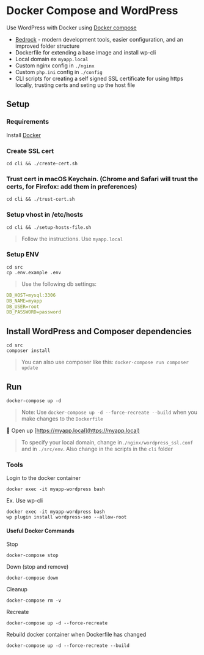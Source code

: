 
# Docker Compose and WordPress

Use WordPress with Docker using [Docker compose](https://docs.docker.com/compose/)

+ [Bedrock](https://roots.io/bedrock/) - modern development tools, easier configuration, and an improved folder structure
+ Dockerfile for extending a base image and install wp-cli
+ Local domain ex `myapp.local`
+ Custom nginx config in `./nginx`
+ Custom `php.ini` config in `./config`
+ CLI scripts for creating a self signed SSL certificate for using https locally, trusting certs and seting up the host file

## Setup

### Requirements

Install [Docker](https://www.docker.com/get-started)

### Create SSL cert

```shell
cd cli && ./create-cert.sh
```

### Trust cert in macOS Keychain. (Chrome and Safari will trust the certs, for Firefox: add them in preferences)

```shell
cd cli && ./trust-cert.sh
```

### Setup vhost in /etc/hosts

```shell
cd cli && ./setup-hosts-file.sh
```
> Follow the instructions. Use `myapp.local`

### Setup ENV

```shell
cd src
cp .env.example .env
```

> Use the following db settings:

```yml
DB_HOST=mysql:3306
DB_NAME=myapp
DB_USER=root
DB_PASSWORD=password
```

## Install WordPress and Composer dependencies

```shell
cd src
composer install
```

> You can also use composer like this: `docker-compose run composer update`

## Run

```shell
docker-compose up -d
```

> Note: Use `docker-compose up -d --force-recreate --build` when you make changes to the `Dockerfile`

🚀 Open up [https://myapp.local](https://myapp.local)

> To specify your local domain, change in`./nginx/wordpress_ssl.conf` and in `./src/env`. Also change in the scripts in the `cli` folder

### Tools

Login to the docker container

```shell
docker exec -it myapp-wordpress bash
```

Ex. Use wp-cli

```
docker exec -it myapp-wordpress bash
wp plugin install wordpress-seo --allow-root
```

#### Useful Docker Commands

Stop

```shell
docker-compose stop
```

Down (stop and remove)

```shell
docker-compose down
```

Cleanup

```shell
docker-compose rm -v
```

Recreate

```shell
docker-compose up -d --force-recreate
```

Rebuild docker container when Dockerfile has changed

```shell
docker-compose up -d --force-recreate --build
```
